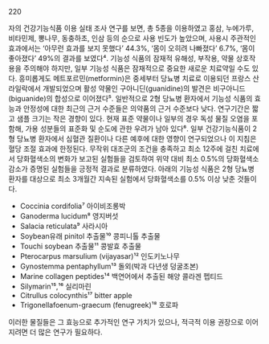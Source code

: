 <PAGE>220

자의 건강기능식품 이용 실태 조사 연구를 보면, 총 5종을 이용하였고 홍삼, 누에가루, 비타민제, 뽕나무, 동충하초, 인삼 등의 순으로 사용 빈도가 높았으며, 사용시 주관적인 효과에서는 ‘아무런 효과를 보지 못했다’ 44.3%, ‘몸이 오히려 나빠졌다’ 6.7%, ‘몸이 좋아졌다’ 49%의 결과를 보였다⁴. 기능성 식품의 잠재적 유해성, 부작용, 약물 상호작용을 주의해야 하지만, 일부 기능성 식품은 잠재적으로 중요한 새로운 치료약일 수도 있다. 흥미롭게도 메트포르민(metformin)은 중세부터 당뇨병 치료로 이용되던 프랑스 산 라일락에서 개발되었으며 활성 약물인 구아니딘(guanidine)의 발견은 비구아니드(biguanide)의 합성으로 이어졌다⁵.
일반적으로 2형 당뇨병 환자에서 기능성 식품의 효능과 안정성에 대한 최근의 근거 수준들은 의약품의 근거 수준보다 낮다. 연구기간은 짧고 샘플 크기는 작은 경향이 있다. 현재 표준 약물이나 일부의 경우 독성 물질 오염을 포함해, 가용 성분들의 표준화 및 순도에 관한 우려가 남아 있다⁶.
일부 건강기능식품이 2형 당뇨병 환자에서 심혈관 질환이나 다른 예후에 대한 영향이 연구되었으나 이 지침은 혈당 조절 효과에 한정된다. 무작위 대조군의 조건을 충족하고 최소 12주에 걸친 치료에서 당화혈색소의 변화가 보고된 실험들을 검토하여 위약 대비 최소 0.5%의 당화혈색소 감소가 증명된 실험들을 긍정적 결과로 분류하였다.
아래의 기능성 식품은 2형 당뇨병 환자를 대상으로 최소 3개월간 지속된 실험에서 당화혈색소를 0.5% 이상 낮춘 것들이다.
- Coccinia cordifolia⁷
  아이비조롱박
- Ganoderma lucidum⁸
  영지버섯
- Salacia reticulata⁹
  사라시아
- Soybean유래 pinitol 추출물¹⁰
  콩피니톨 추출물
- Touchi soybean 추출물¹¹
  콩발효 추출물
- Pterocarpus marsulium (vijayasar)¹²
  인도키노나무
- Gynostemma pentaphyllum¹³
  돌외(박과 다년생 덩굴초본)
- Marine collagen peptides¹⁴
  백연어에서 추출된 해양 콜라겐 펩티드
- Silymarin¹⁵,¹⁶
  실리마린
- Citrullus colocynthis¹⁷
  bitter apple
- Trigonellafoenum-graecum (fenugreek)¹⁸
  호로파

이러한 물질들은 그 효능으로 추가적인 연구 가치가 있으나, 적극적 이용 권장으로 이어지려면 더 많은 연구가 필요하다.